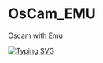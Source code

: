 # OsCam_EMU
 Oscam with Emu

[![Typing SVG](https://readme-typing-svg.demolab.com/?lines=oscam20%by20%linuxsat;icam20%patch)](https://git.io/typing-svg)

